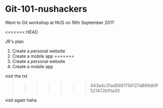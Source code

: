 # Git-101-nushackers

Went to Git workshop at NUS on 16th September 2017 

<<<<<<< HEAD

JR's plan
1. Create a personal website
2. Create a mobile app
=======
1. Create a personal website
2. Create a mobile app

visit the txt 
>>>>>>> 443a4c31ad5661756127a869dbff521472bf0a30


visit again haha